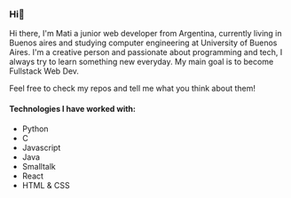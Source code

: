 ### Hi👋

Hi there, I'm Mati a junior web developer from Argentina, currently living in Buenos aires and studying computer engineering at University of Buenos Aires. I'm a creative person and passionate about programming and tech, I always try to learn something new everyday. My main goal is to become Fullstack Web Dev.

Feel free to check my repos and tell me what you think about them!

#### Technologies I have worked with:

- Python
- C
- Javascript
- Java
- Smalltalk
- React
- HTML & CSS
